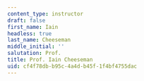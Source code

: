 ```yaml
---
content_type: instructor
draft: false
first_name: Iain
headless: true
last_name: Cheeseman
middle_initial: ''
salutation: Prof.
title: Prof. Iain Cheeseman
uid: cf4f78db-b95c-4a4d-b45f-1f4bf4755dac
---
```

